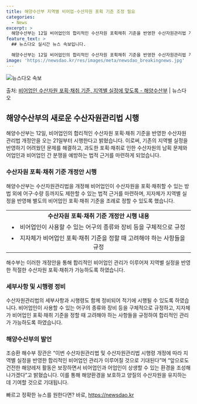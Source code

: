 ```yaml
---
title: 해양수산부 지역별 비어업·수산자원 포획 기준 조정 필요
categories:
  - News
excerpt: >
  해양수산부는 12일 비어업인의 합리적인 수산자원 포획채취 기준을 반영한 수산자원관리법 개정안을 오는 21일부…
feature_text: >
  ## 뉴스다오 실시간 뉴스 속보입니다.

  해양수산부는 12일 비어업인의 합리적인 수산자원 포획채취 기준을 반영한 수산자원관리법 개정안을 오는 21일부…
image: 'https://newsdao.kr/res/images/meta/newsdao_breakingnews.jpg'
---
```


![뉴스다오 속보](https://newsdao.kr/res/images/meta/newsdao_breakingnews.jpg)

<p>출처: <a href="https://newsdao.kr/2781" rel="dofollow">비어업인 수산자원 포획·채취 기준, 지역별 실정에 맞도록 - 해양수산부</a> | 뉴스다오</p>

<h2 data-ke-size="size26">해양수산부의 새로운 수산자원관리법 시행</h2>
<p data-ke-size="size16">해양수산부는 12일, 비어업인의 합리적인 수산자원 포획·채취 기준을 반영한 수산자원관리법 개정안을 오는 21일부터 시행한다고 밝혔습니다. 이로써, 기존의 지역별 실정을 반영하기 어려웠던 문제를 해결하고, 과도한 포획·채취로 인한 수산자원의 남획 문제와 어업인과 비어업인 간 분쟁을 예방하는 법적 근거를 마련하게 되었습니다.</p>

<h3 data-ke-size="size24">수산자원 포획·채취 기준 개정안 시행</h3>
<p data-ke-size="size16">해양수산부는 수산자원관리법을 개정해 비어업인이 수산자원을 포획·채취할 수 있는 방법 외에 어구·수량 등까지도 제한할 수 있는 법적 근거를 마련하며, 지자체가 지역별 실정을 반영해 별도의 비어업인 포획·채취 기준을 조례로 정할 수 있도록 했습니다.</p>
<table>
  <tr>
    <td style="text-align: center; height: 17px;"><b>수산자원 포획·채취 기준 개정안 시행 내용</b></td>
  </tr>
  <tr>
    <td style="text-align: center; height: 17px;"><li>비어업인이 사용할 수 있는 어구의 종류와 장비 등을 구체적으로 규정</li></td>
  </tr>
  <tr>
    <td style="text-align: center; height: 17px;"><li>지자체가 비어업인 포획·채취 기준을 정할 때 고려해야 하는 사항들을 규정</li></td>
  </tr>
</table>
<p data-ke-size="size16">해수부는 이러한 개정안을 통해 합리적인 비어업인 관리가 이루어져 지역별 실정을 반영한 적절한 수산자원 포획·채취가 가능하도록 하였습니다.</p>

<h3 data-ke-size="size24">세부사항 및 시행령 정비</h3>
<p data-ke-size="size16">수산자원관리법의 세부사항과 시행령도 함께 정비되어 적기에 시행될 수 있도록 하였습니다. 비어업인이 사용할 수 있는 어구의 종류와 장비 등을 구체적으로 규정하고, 지자체가 비어업인 포획·채취 기준을 정할 때 고려해야 하는 사항들을 규정하여 합리적인 관리가 가능하도록 하였습니다.</p>

<h3 data-ke-size="size24">해양수산부의 발언</h3>
<p data-ke-size="size16">조승환 해수부 장관은 “이번 수산자원관리법 및 수산자원관리법 시행령 개정에 따라 지역별 실정을 반영한 합리적인 비어업인 관리가 이루어질 것으로 기대된다”며 “앞으로도 건전한 해양레저 활동은 보장하면서 비어업인과 어업인이 상생할 수 있는 환경을 조성해 나가겠다”고 밝혔습니다. 이를 통해 해양환경을 보호하고 양질의 수산자원을 유지하는 데 기여할 것으로 기대됩니다.</p> 

빠르고 정확한 뉴스를 원한다면? 바로, <a href="https://newsdao.kr" rel="dofollow">https://newsdao.kr</a>


    
